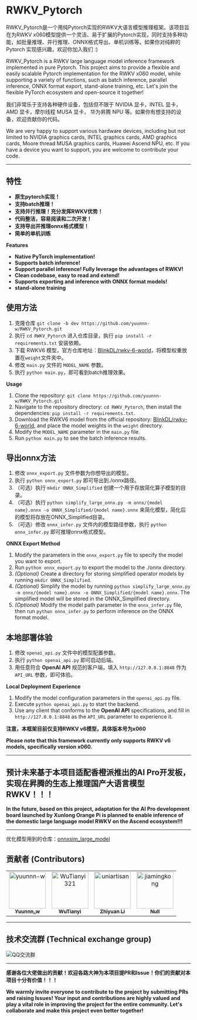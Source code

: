 # RWKV_Pytorch

RWKV_Pytorch是一个用纯Pytorch实现的RWKV大语言模型推理框架。该项目旨在为RWKV x060模型提供一个灵活、易于扩展的Pytorch实现，同时支持多种功能，如批量推理、并行推理、ONNX格式导出、单机训练等。如果你对纯粹的 Pytorch 实现感兴趣，欢迎你加入我们 :)

RWKV_Pytorch is a RWKV large language model inference framework implemented in pure Pytorch. This project aims to provide a flexible and easily scalable Pytorch implementation for the RWKV x060 model, while supporting a variety of functions, such as batch inference, parallel inference, ONNX format export, stand-alone training, etc. Let's join the flexible PyTorch ecosystem and open-source it together!

我们非常乐于支持各种硬件设备，包括但不限于 NVIDIA 显卡，INTEL 显卡，AMD 显卡，摩尔线程 MUSA 显卡， 华为昇腾 NPU 等。如果你有想支持的设备，欢迎贡献你的代码。

We are very happy to support various hardware devices, including but not limited to NVIDIA graphics cards, INTEL graphics cards, AMD graphics cards, Moore thread MUSA graphics cards, Huawei Ascend NPU, etc. If you have a device you want to support, you are welcome to contribute your code.

****

## 特性
- **原生pytorch实现！**
- **支持batch推理！**
- **支持并行推理！充分发挥RWKV优势！**
- **代码整洁，容易阅读和二次开发！**
- **支持导出并推理onnx格式模型！**
- **简单的单机训练**

**Features**
- **Native PyTorch implementation!**
- **Supports batch inference!**
- **Support parallel inference! Fully leverage the advantages of RWKV!**
- **Clean codebase, easy to read and extend!**
- **Supports exporting and inference with ONNX format models!**
- **stand-alone training**


## 使用方法
1. 克隆仓库 `git clone -b dev https://github.com/yuunnn-w/RWKV_Pytorch.git`
2. 执行 `cd RWKV_Pytorch` 进入仓库目录，执行 `pip install -r requirements.txt` 安装依赖。
3. 下载 RWKV6 模型，官方仓库地址：[BlinkDL/rwkv-6-world](https://huggingface.co/BlinkDL/rwkv-6-world/tree/main)，将模型权重放置在`weight`文件夹中。
4. 修改 `main.py` 文件的 `MODEL_NAME` 参数。
5. 执行 `python main.py`，即可看到batch推理效果。

**Usage**
1. Clone the repository: `git clone https://github.com/yuunnn-w/RWKV_Pytorch.git`
2. Navigate to the repository directory: `cd RWKV_Pytorch`, then install the dependencies: `pip install -r requirements.txt`.
3. Download the RWKV6 model from the official repository: [BlinkDL/rwkv-6-world](https://huggingface.co/BlinkDL/rwkv-6-world/tree/main), and place the model weights in the `weight` directory.
4. Modify the `MODEL_NAME` parameter in the `main.py` file.
5. Run `python main.py` to see the batch inference results.


## 导出onnx方法
1. 修改 `onnx_export.py` 文件参数为你想导出的模型。
2. 执行 `python onnx_export.py` 即可导出到./onnx路径。
3. （可选）执行 `mkdir ONNX_Simplified` 创建一个用于存放简化算子模型的目录。
4. （可选）执行 `python simplify_large_onnx.py -m onnx/{model name}.onnx -o ONNX_Simplified/{model name}.onnx` 来简化模型，简化后的模型将存放在ONNX_Simplified目录。
5. （可选）修改 `onnx_infer.py` 文件内的模型路径参数，执行 `python onnx_infer.py` 即可推理onnx格式模型。

**ONNX Export Method**
1. Modify the parameters in the `onnx_export.py` file to specify the model you want to export.
2. Run `python onnx_export.py` to export the model to the ./onnx directory.
3. *(Optional)* Create a directory for storing simplified operator models by running `mkdir ONNX_Simplified`.
4. *(Optional)* Simplify the model by running `python simplify_large_onnx.py -m onnx/{model name}.onnx -o ONNX_Simplified/{model name}.onnx`. The simplified model will be stored in the ONNX_Simplified directory.
5. *(Optional)* Modify the model path parameter in the `onnx_infer.py` file, then run `python onnx_infer.py` to perform inference on the ONNX format model.

## 本地部署体验
1. 修改 `openai_api.py` 文件中的模型配置参数。
2. 执行 `python openai_api.py` 即可启动后端。
3. 用任意符合 **OpenAI API** 规范的客户端，填入 `http://127.0.0.1:8848` 作为 `API_URL` 参数，即可体验。

**Local Deployment Experience**
1. Modify the model configuration parameters in the `openai_api.py` file.
2. Execute `python openai_api.py` to start the backend.
3. Use any client that conforms to the **OpenAI API** specifications, and fill in `http://127.0.0.1:8848` as the `API_URL` parameter to experience it.



**注意，本框架目前仅支持RWKV v6模型，具体版本号为x060**

**Please note that this framework currently only supports RWKV v6 models, specifically version x060.**

****
## 预计未来基于本项目适配香橙派推出的AI Pro开发板，实现在昇腾的生态上推理国产大语言模型RWKV！！！

**In the future, based on this project, adaptation for the AI Pro development board launched by Xunlong Orange Pi is planned to enable inference of the domestic large language model RWKV on the Ascend ecosystem!!!**

****

优化模型用到的仓库：[onnxsim_large_model](https://github.com/luchangli03/onnxsim_large_model.git)

## 贡献者 (Contributors)

<!-- readme: collaborators,contributors -start -->
<table>
	<tbody>
		<tr>
            <td align="center">
                <a href="https://github.com/yuunnn-w">
                    <img src="https://avatars.githubusercontent.com/u/91336323?v=4" width="100;" alt="yuunnn-w"/>
                    <br />
                    <sub><b>Yuunnn_w</b></sub>
                </a>
            </td>
            <td align="center">
                <a href="https://github.com/WuTianyi321">
                    <img src="https://avatars.githubusercontent.com/u/48122470?v=4" width="100;" alt="WuTianyi321"/>
                    <br />
                    <sub><b>WuTianyi</b></sub>
                </a>
            </td>
            <td align="center">
                <a href="https://github.com/uniartisan">
                    <img src="https://avatars.githubusercontent.com/u/31544054?v=4" width="100;" alt="uniartisan"/>
                    <br />
                    <sub><b>Zhiyuan Li</b></sub>
                </a>
            </td>
            <td align="center">
                <a href="https://github.com/jiamingkong">
                    <img src="https://avatars.githubusercontent.com/u/2761215?v=4" width="100;" alt="jiamingkong"/>
                    <br />
                    <sub><b>Null</b></sub>
                </a>
            </td>
		</tr>
	<tbody>
</table>
<!-- readme: collaborators,contributors -end -->

****
## 技术交流群 (Technical exchange group)
![QQ交流群](https://github.com/yuunnn-w/RWKV_Pytorch/blob/main/asset/qrcode_1713112204738.jpg)

****
**感谢各位大佬做出的贡献！欢迎各路大神为本项目提PR和Issue！你们的贡献对本项目十分有价值！！！**

**We warmly invite everyone to contribute to the project by submitting PRs and raising Issues! Your input and contributions are highly valued and play a vital role in improving the project for the entire community. Let's collaborate and make this project even better together!**


